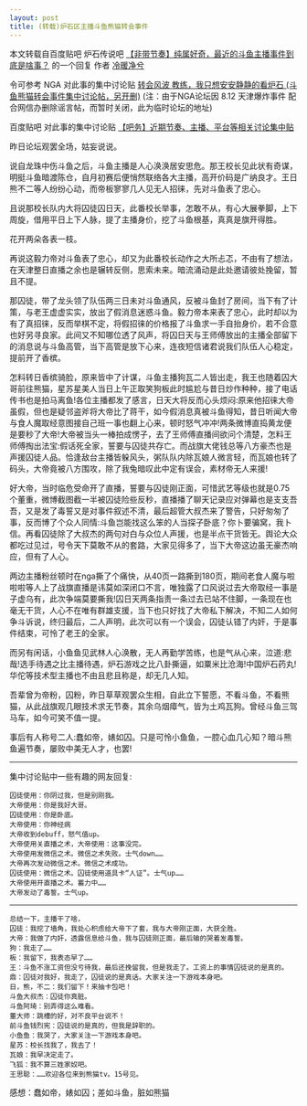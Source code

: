 ```yaml
---
layout: post
title: (转载)炉石区主播斗鱼熊猫转会事件
---
```


本文转载自百度贴吧 炉石传说吧 [【非带节奏】纯属好奇，最近的斗鱼主播事件到底是啥事？](http://tieba.baidu.com/p/4035647389) 的一个回复 作者 [冷暖净兮](http://tieba.baidu.com/home/main?un=%E5%86%B7%E6%9A%96%E5%87%80%E5%85%AE&ie=utf-8&fr=pb)

令可参考 NGA 对此事的集中讨论贴 [转会风波 教练，我只想安安静静的看炉石 (斗鱼熊猫转会事件集中讨论帖，另开删)](http://club.178.com/read.php?tid=8525506) (注：由于NGA论坛因 8.12 天津爆炸事件 配合网信办删除谣言帖，而暂时关闭，此为临时论坛的地址)

百度贴吧 对此事的集中讨论贴 [【吧务】近期节奏、主播、平台等相关讨论集中贴](http://tieba.baidu.com/p/4033547905?pn=1)

昨日论坛观罢全场，姑妄说说。

说自龙珠中伤斗鱼之后，斗鱼主播是人心涣涣居安思危。那王校长见此状有奇谋，明挺斗鱼暗渡陈仓，自月初赛后便悄然联络各大主播，高开价码是广纳良才。王日熊不二等人纷纷心动，而帝板寥寥几人见无人招徕，先对斗鱼表了忠心。

且说那校长队内大将囚徒囚日天，此番校长举事，怎敢不从，有心大展拳脚，上下周旋，借用平日上下人脉，提了主播身价，挖了斗鱼根基，真真是旗开得胜。

花开两朵各表一枝。

再说这毅力帝对斗鱼表了忠心，却又为此番校长动作之大所忐忑，不由有了想法， 在天津整日直播之余也是辗转反侧，思索未来。暗流涌动是此处邀请彼处挽留，暂且不提。

<!--more-->

那囚徒，带了龙头领了队伍两三日未对斗鱼通风，反被斗鱼封了房间，当下有了计策，与老王虚虚实实，放出了假消息迷惑斗鱼。毅力帝本来表了忠心，此时却以为有了真招徕，反而举棋不定，将假招徕的价格报了斗鱼求一手自抬身价，若不合意也好另寻良家。此间又不知哪位透了风声，将囚日天与王师傅放出的主播全部留下的消息说与斗鱼高管，当下高管是放下心来，连夜短信诸君说我们队伍人心稳定，提前开了香槟。

怎料转日香槟骑脸，原来皆中了计谋，斗鱼主播狗瓦二人皆出走，我王也随着囚大哥前往熊猫，星苏星美人当日上午正取笑狗板此时尴尬与昔日炒作种种，接了电话传书也是拍马离鱼!各位主播都发了感言，日天大将反而心头烦闷:原来他招徕大帝虽假，但也是疑邻盗斧将大帝比了蒋干，如今假消息真被斗鱼得知，昔日听闻大帝与食人魔取经意图接自己班一事也翻上心来，顿时怒气冲冲!两条微博直捣黄龙便是要秒了大帝!大帝被当头一棒拍成愣子，去了王师傅直播间欲问个清楚，怎料王师傅掏出法宝:假话死全家，誓要与囚徒共存亡。而战旗大佬钱总等八方豪杰也是声援囚徒人品。恰逢敌台主播皆躲风头，粥队队内除瓦娘人微言轻，而瓦娘也转了码头，大帝竟被八方围攻，除了我兔暗叹此中定有误会，素材帝无人来援!

好大帝，当时临危受命开了直播，誓要与囚徒刚正面，可惜武艺等级也就是0.75个董重，微博截图截一半被囚徒险些反秒，直播播了聊天记录应对弹幕也是支支吾吾，又是发了毒誓又是对事件叙述不清，最后超管大叔杰来了警告，只好匆匆了事，反而博了个众人同情:斗鱼岂能找这么笨的人当探子卧底？你卜要骗窝，我卜信。再看囚徒除了大叔杰的两句对白与众位人声援，也是半点干货皆无。舆论大众都吃过见过，号令天下莫敢不从的套路，大家见得多了，当下大帝这边虽无豪杰响应，但有了人心。

两边主播粉丝顿时在nga撕了个痛快，从40页一路撕到180页，期间老食人魔与啦啦啦等人上了战旗直播是讳莫如深闭口不言，唯独露了口风说过去大帝取经一事是子虚乌有，此次争端莫要撕我!囚日天两条指责一条过去已站不住脚，一条现在也毫无干货，人心不在唯有群雄支援，当下也只好找了大帝私下解决，不知二人如何争斗诉说，终归最后，二人声明，此次可以有一个误会，囚徒认错了内奸，于是事件结束，可怜了老王的全家。

而另有闲话，小鱼鱼见武林人心涣散，无人再勤学苦练，也是气从心来，泣道:悲哉!选手待遇之比主播待遇，炉石游戏之比八卦撕逼，如粟米比沧海!中国炉石药丸!华佗等技术型主播也不由且悲且称是，却无几人知。

吾辈曾为帝粉，囚粉，昨日草草观罢众生相，自此立下誓愿，不看斗鱼，不看熊猫，从此战旗观几眼技术求无节奏，其余乌烟瘴气，皆为土鸡瓦狗。曾经斗鱼三驾马车，如今可笑不值一提。

事后有人称号二人:蠢如帝，婊如囚。只是可怜小鱼鱼，一腔心血几心知？暗斗熊鱼遍节奏，屡败中美无人才，也罢!

- - -

集中讨论贴中一些有趣的网友回复:

	囚徒使用：你阴过我，但是别刚我。
	大帝使用：你是我好大哥。
	囚徒使用：你是卧底。
	大帝使用：你神经病
	大帝收到debuff，怒气值up。
	大帝使用关直播之术，大帝使用：这事没完。
	大帝使用发微信之术。微信之术失败。士气down……
	大帝再次发动微信之术。微信之术成功。
	囚徒使用：微信之术。囚徒使用道具卡“人证”。士气up……
	大帝使用开直播之术。蓄力中……
	大帝发动了毒誓。士气up。

- - -

	总结一下，主播干了啥，
	囚徒：我挖了墙角，我处心积虑给大帝下了套，我与大帝刚正面，大获全胜。
	大帝：我做了内奸，透露信息给斗鱼，我与囚徒刚正面，最后输的哭着发毒誓。
	狗：我走了……
	板：我留下，我表态早了……
	王：斗鱼不涨工资但没亏待我，最后还挽留我，但是我走了。工资上的事情囚徒说的是真的。
	鼎：囚徒对我好，我走了，囚徒说的是真话。大家关注一下游戏本身吧。
	日，熊，不二：我们留下！来抽卡包吧！
	斗鱼大叔杰：囚徒你真脏。
	斗鱼阿琦：别弄得这么难看。
	董大师：跳槽的好，对不良平台说不！
	前斗鱼钱烈宪：囚徒说的是真的，但我是辞职的。
	小鱼鱼：我哭了，大家关注一下游戏本身吧。
	星苏：校长找我了，我去了！
	瓦娘：我早决定走了。
	飞狐：我不算三姓家奴吧。
	王思聪：……欢迎各位来到熊猫tv。15号见。


感想：蠢如帝，婊如囚；差如斗鱼，脏如熊猫
